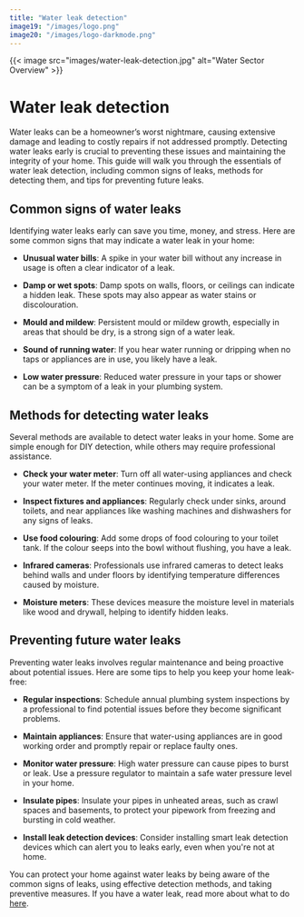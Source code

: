 ```yaml
---
title: "Water leak detection"
image19: "/images/logo.png"
image20: "/images/logo-darkmode.png"
---
```


{{< image src="images/water-leak-detection.jpg" alt="Water Sector Overview" >}}

# Water leak detection

Water leaks can be a homeowner’s worst nightmare, causing extensive damage and leading to costly repairs if not addressed promptly. Detecting water leaks early is crucial to preventing these issues and maintaining the integrity of your home. This guide will walk you through the essentials of water leak detection, including common signs of leaks, methods for detecting them, and tips for preventing future leaks.

## Common signs of water leaks

Identifying water leaks early can save you time, money, and stress. Here are some common signs that may indicate a water leak in your home:

- **Unusual water bills**: A spike in your water bill without any increase in usage is often a clear indicator of a leak.

- **Damp or wet spots**: Damp spots on walls, floors, or ceilings can indicate a hidden leak. These spots may also appear as water stains or discolouration.

- **Mould and mildew**: Persistent mould or mildew growth, especially in areas that should be dry, is a strong sign of a water leak.

- **Sound of running water**: If you hear water running or dripping when no taps or appliances are in use, you likely have a leak.

- **Low water pressure**: Reduced water pressure in your taps or shower can be a symptom of a leak in your plumbing system.

## Methods for detecting water leaks

Several methods are available to detect water leaks in your home. Some are simple enough for DIY detection, while others may require professional assistance.

- **Check your water meter**: Turn off all water-using appliances and check your water meter. If the meter continues moving, it indicates a leak.

- **Inspect fixtures and appliances**: Regularly check under sinks, around toilets, and near appliances like washing machines and dishwashers for any signs of leaks.

- **Use food colouring**: Add some drops of food colouring to your toilet tank. If the colour seeps into the bowl without flushing, you have a leak.

- **Infrared cameras**: Professionals use infrared cameras to detect leaks behind walls and under floors by identifying temperature differences caused by moisture.

- **Moisture meters**: These devices measure the moisture level in materials like wood and drywall, helping to identify hidden leaks.

## Preventing future water leaks

Preventing water leaks involves regular maintenance and being proactive about potential issues. Here are some tips to help you keep your home leak-free:

- **Regular inspections**: Schedule annual plumbing system inspections by a professional to find potential issues before they become significant problems.

- **Maintain appliances**: Ensure that water-using appliances are in good working order and promptly repair or replace faulty ones.

- **Monitor water pressure**: High water pressure can cause pipes to burst or leak. Use a pressure regulator to maintain a safe water pressure level in your home.

- **Insulate pipes**: Insulate your pipes in unheated areas, such as crawl spaces and basements, to protect your pipework from freezing and bursting in cold weather.

- **Install leak detection devices**: Consider installing smart leak detection devices which can alert you to leaks early, even when you're not at home.

You can protect your home against water leaks by being aware of the common signs of leaks, using effective detection methods, and taking preventive measures. If you have a water leak, read more about what to do [here](/water-leak).
